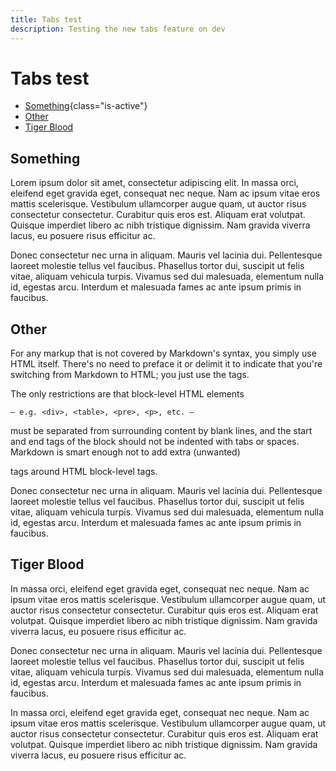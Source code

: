 ```yaml
---
title: Tabs test
description: Testing the new tabs feature on dev
---
```

# Tabs test

<div class="tabs is-medium is-centered">

- [Something](#something){class="is-active"}
- [Other](#other)
- [Tiger Blood](#tiger-blood)

<div id="something">

## Something

Lorem ipsum dolor sit amet, consectetur adipiscing elit. In massa orci, eleifend eget gravida eget, consequat nec neque. Nam ac ipsum vitae eros mattis scelerisque. Vestibulum ullamcorper augue quam, ut auctor risus consectetur consectetur. Curabitur quis eros est. Aliquam erat volutpat. Quisque imperdiet libero ac nibh tristique dignissim. Nam gravida viverra lacus, eu posuere risus efficitur ac.

Donec consectetur nec urna in aliquam. Mauris vel lacinia dui. Pellentesque laoreet molestie tellus vel faucibus. Phasellus tortor dui, suscipit ut felis vitae, aliquam vehicula turpis. Vivamus sed dui malesuada, elementum nulla id, egestas arcu. Interdum et malesuada fames ac ante ipsum primis in faucibus.

</div>

<div id="other">

## Other

For any markup that is not covered by Markdown's syntax, you simply use HTML itself. There's no need to preface it or delimit it to indicate that you're switching from Markdown to HTML; you just use the tags.

The only restrictions are that block-level HTML elements

    — e.g. <div>, <table>, <pre>, <p>, etc. — 

must be separated from surrounding content by blank lines, and the start and end tags of the block should not be indented with tabs or spaces. Markdown is smart enough not to add extra (unwanted) <p> tags around HTML block-level tags.

Donec consectetur nec urna in aliquam. Mauris vel lacinia dui. Pellentesque laoreet molestie tellus vel faucibus. Phasellus tortor dui, suscipit ut felis vitae, aliquam vehicula turpis. Vivamus sed dui malesuada, elementum nulla id, egestas arcu. Interdum et malesuada fames ac ante ipsum primis in faucibus.

</div>

<div id="tiger-blood">

## Tiger Blood

In massa orci, eleifend eget gravida eget, consequat nec neque. Nam ac ipsum vitae eros mattis scelerisque. Vestibulum ullamcorper augue quam, ut auctor risus consectetur consectetur. Curabitur quis eros est. Aliquam erat volutpat. Quisque imperdiet libero ac nibh tristique dignissim. Nam gravida viverra lacus, eu posuere risus efficitur ac.

Donec consectetur nec urna in aliquam. Mauris vel lacinia dui. Pellentesque laoreet molestie tellus vel faucibus. Phasellus tortor dui, suscipit ut felis vitae, aliquam vehicula turpis. Vivamus sed dui malesuada, elementum nulla id, egestas arcu. Interdum et malesuada fames ac ante ipsum primis in faucibus.

In massa orci, eleifend eget gravida eget, consequat nec neque. Nam ac ipsum vitae eros mattis scelerisque. Vestibulum ullamcorper augue quam, ut auctor risus consectetur consectetur. Curabitur quis eros est. Aliquam erat volutpat. Quisque imperdiet libero ac nibh tristique dignissim. Nam gravida viverra lacus, eu posuere risus efficitur ac.

</div>
    
</div>

